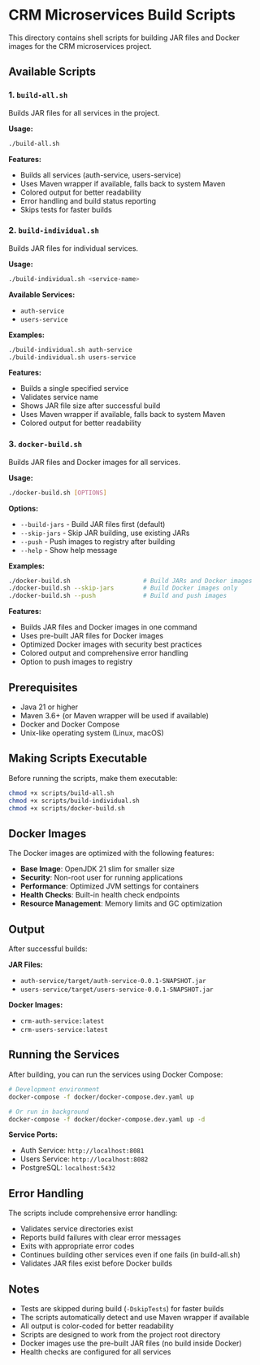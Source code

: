 # CRM Microservices Build Scripts

This directory contains shell scripts for building JAR files and Docker images for the CRM microservices project.

## Available Scripts

### 1. `build-all.sh`
Builds JAR files for all services in the project.

**Usage:**
```bash
./build-all.sh
```

**Features:**
- Builds all services (auth-service, users-service)
- Uses Maven wrapper if available, falls back to system Maven
- Colored output for better readability
- Error handling and build status reporting
- Skips tests for faster builds

### 2. `build-individual.sh`
Builds JAR files for individual services.

**Usage:**
```bash
./build-individual.sh <service-name>
```

**Available Services:**
- `auth-service`
- `users-service`

**Examples:**
```bash
./build-individual.sh auth-service
./build-individual.sh users-service
```

**Features:**
- Builds a single specified service
- Validates service name
- Shows JAR file size after successful build
- Uses Maven wrapper if available, falls back to system Maven
- Colored output for better readability

### 3. `docker-build.sh`
Builds JAR files and Docker images for all services.

**Usage:**
```bash
./docker-build.sh [OPTIONS]
```

**Options:**
- `--build-jars` - Build JAR files first (default)
- `--skip-jars` - Skip JAR building, use existing JARs
- `--push` - Push images to registry after building
- `--help` - Show help message

**Examples:**
```bash
./docker-build.sh                    # Build JARs and Docker images
./docker-build.sh --skip-jars        # Build Docker images only
./docker-build.sh --push             # Build and push images
```

**Features:**
- Builds JAR files and Docker images in one command
- Uses pre-built JAR files for Docker images
- Optimized Docker images with security best practices
- Colored output and comprehensive error handling
- Option to push images to registry

## Prerequisites

- Java 21 or higher
- Maven 3.6+ (or Maven wrapper will be used if available)
- Docker and Docker Compose
- Unix-like operating system (Linux, macOS)

## Making Scripts Executable

Before running the scripts, make them executable:

```bash
chmod +x scripts/build-all.sh
chmod +x scripts/build-individual.sh
chmod +x scripts/docker-build.sh
```

## Docker Images

The Docker images are optimized with the following features:

- **Base Image**: OpenJDK 21 slim for smaller size
- **Security**: Non-root user for running applications
- **Performance**: Optimized JVM settings for containers
- **Health Checks**: Built-in health check endpoints
- **Resource Management**: Memory limits and GC optimization

## Output

After successful builds:

**JAR Files:**
- `auth-service/target/auth-service-0.0.1-SNAPSHOT.jar`
- `users-service/target/users-service-0.0.1-SNAPSHOT.jar`

**Docker Images:**
- `crm-auth-service:latest`
- `crm-users-service:latest`

## Running the Services

After building, you can run the services using Docker Compose:

```bash
# Development environment
docker-compose -f docker/docker-compose.dev.yaml up

# Or run in background
docker-compose -f docker/docker-compose.dev.yaml up -d
```

**Service Ports:**
- Auth Service: `http://localhost:8081`
- Users Service: `http://localhost:8082`
- PostgreSQL: `localhost:5432`

## Error Handling

The scripts include comprehensive error handling:
- Validates service directories exist
- Reports build failures with clear error messages
- Exits with appropriate error codes
- Continues building other services even if one fails (in build-all.sh)
- Validates JAR files exist before Docker builds

## Notes

- Tests are skipped during build (`-DskipTests`) for faster builds
- The scripts automatically detect and use Maven wrapper if available
- All output is color-coded for better readability
- Scripts are designed to work from the project root directory
- Docker images use the pre-built JAR files (no build inside Docker)
- Health checks are configured for all services 